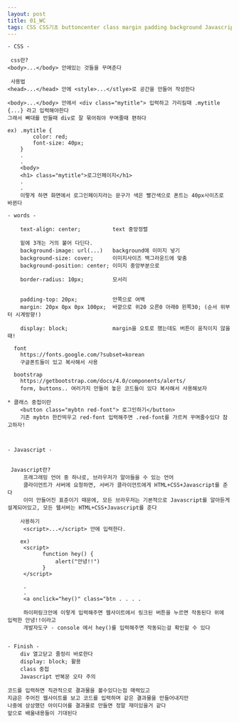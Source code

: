 ```yaml
---
layout: post
title: 01_WC
tags: CSS CSS기초 buttoncenter class margin padding background Javascript Javascript기초
---
```


    - CSS -
     
     css란?
    <body>...</body> 안에있는 것들을 꾸며준다
    
     사용법
    <head>...</head> 안에 <style>...</stlye>로 공간을 만들어 작성한다
    
    <body>...</body> 안에서 <div class="mytitle"> 입력하고 가리킬때 .mytitle {...} 라고 입력해야한다
    그래서 뼈대를 만들때 div로 잘 묶어줘야 꾸며줄때 편하다
    
    ex) .mytitle {
            color: red;
            font-size: 40px;
        }
        .
        .
        <body>
        <h1> class="mytitle">로그인페이지</h1>
        .
        .
        이렇게 하면 화면에서 로그인페이지라는 문구가 색은 빨간색으로 폰트는 40px사이즈로 바뀐다
        
    - words - 
        
        text-align: center;          text 중앙정렬
        
        밑에 3개는 거의 붙어 다딘다.
        background-image: url(...)   background에 이미지 넣기
        background-size: cover;      이미지사이즈 백그라운드에 맞춤
        background-position: center; 이미지 중앙부분으로
       
        border-radius: 10px;         모서리
       
       
        padding-top: 20px;           안쪽으로 여백
        margin: 20px 0px 0px 100px;  바깥으로 위20 오른0 아래0 왼쪽30; (순서 위부터 시계방향!)
        
        display: block;              margin을 오토로 했는데도 버튼이 움직이지 않을때!
        
      font
        https://fonts.google.com/?subset=korean 
        구글폰트들이 있고 복사해서 사용
        
      bootstrap
        https://getbootstrap.com/docs/4.0/components/alerts/
        form, buttons.. 여러가지 만들어 놓은 코드들이 있다 복사해서 사용해보자

    * 클래스 중첩이란
        <button class="mybtn red-font"> 로그인하기</button>
        기존 mybtn 한칸띄우고 red-font 입력해주면 .red-font를 가르켜 꾸며줄수있다 참고하자!
        
        
        
    - Javascript -
    
    
     Javascript란?
         프래그래밍 언어 중 하나로, 브라우저가 알아들을 수 있는 언어
         클라이언트가 서버에 요청하면, 서버가 클라이언트에게 HTML+CSS+Javascript를 준다
         이미 만들어진 표준이기 때문에, 모든 브라우저는 기본적으로 Javascript를 알아듣게 설계되어있고, 모든 웹서버는 HTML+CSS+Javascript를 준다

        사용하기
         <script>...</script> 안에 입력한다.

        ex)
         <script> 
               function hey() {
                   alert("안녕!!")
               }
         </script>

         .
         .
         <a onclick="hey()" class="btn . . . .

         하이퍼링크안에 이렇게 입력해주면 웹사이트에서 링크된 버튼을 누르면 작동된다 위에 입력한 안녕!!이라고
         개발자도구 - console 에서 hey()를 입력해주면 작동되는걸 확인할 수 있다
     
     
    - Finish - 
        div 열고닫고 줄정리 바로한다
        display: block; 활용
        class 중첩 
        Javascript 반복문 오타 주의
        
    코드를 입력하면 직관적으로 결과물을 볼수있다는점 매력있고
    지금은 주어진 웹사이트를 보고 코드를 입력하며 같은 결과물을 만들어내지만 
    나중에 상상했던 아이디어를 결과물로 만들면 정말 재미있을거 같다
    앞으로 배울내용들이 기대된다

        
  
        
   
        
    
        
        
       
       
       
    
  
